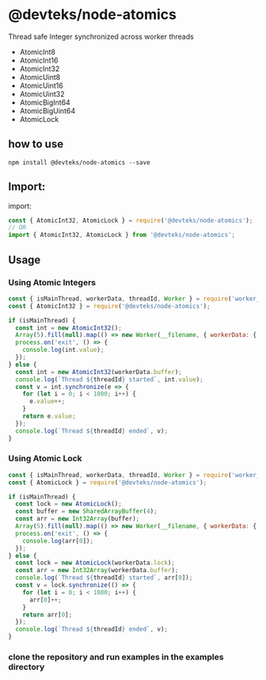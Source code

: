 # @devteks/node-atomics

Thread safe Integer
synchronized across worker threads

- AtomicInt8
- AtomicInt16
- AtomicInt32
- AtomicUint8
- AtomicUint16
- AtomicUint32
- AtomicBigInt64
- AtomicBigUint64
- AtomicLock

## how to use
`npm install @devteks/node-atomics --save` 

## Import:
import:
```javascript
const { AtomicInt32, AtomicLock } = require('@devteks/node-atomics');
// OR
import { AtomicInt32, AtomicLock } from '@devteks/node-atomics';
```

## Usage

### Using Atomic Integers
```javascript
const { isMainThread, workerData, threadId, Worker } = require('worker_threads');
const { AtomicInt32 } = require('@devteks/node-atomics');

if (isMainThread) {
  const int = new AtomicInt32();
  Array(5).fill(null).map(() => new Worker(__filename, { workerData: { buffer: int.buffer } }));
  process.on('exit', () => {
    console.log(int.value);
  });
} else {
  const int = new AtomicInt32(workerData.buffer);
  console.log(`Thread ${threadId} started`, int.value);
  const v = int.synchronize(e => {
    for (let i = 0; i < 1000; i++) {
      e.value++;
    }
    return e.value;
  });
  console.log(`Thread ${threadId} ended`, v);
}

```

### Using Atomic Lock

```javascript
const { isMainThread, workerData, threadId, Worker } = require('worker_threads');
const { AtomicLock } = require('@devteks/node-atomics');

if (isMainThread) {
  const lock = new AtomicLock();
  const buffer = new SharedArrayBuffer(4);
  const arr = new Int32Array(buffer);
  Array(5).fill(null).map(() => new Worker(__filename, { workerData: { buffer: buffer, lock: lock.buffer } }));
  process.on('exit', () => {
    console.log(arr[0]);
  });
} else {
  const lock = new AtomicLock(workerData.lock);
  const arr = new Int32Array(workerData.buffer);
  console.log(`Thread ${threadId} started`, arr[0]);
  const v = lock.synchronize(() => {
    for (let i = 0; i < 1000; i++) {
      arr[0]++;
    }
    return arr[0];
  });
  console.log(`Thread ${threadId} ended`, v);
}
```

### clone the repository and run examples in the examples directory
